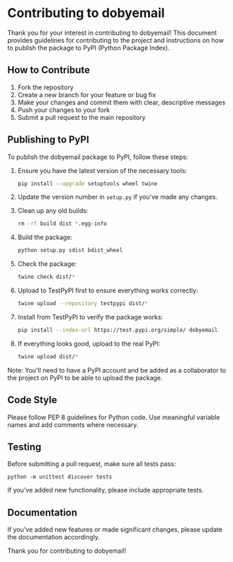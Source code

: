 # Contributing to dobyemail

Thank you for your interest in contributing to dobyemail! This document provides guidelines for contributing to the project and instructions on how to publish the package to PyPI (Python Package Index).

## How to Contribute

1. Fork the repository
2. Create a new branch for your feature or bug fix
3. Make your changes and commit them with clear, descriptive messages
4. Push your changes to your fork
5. Submit a pull request to the main repository

## Publishing to PyPI

To publish the dobyemail package to PyPI, follow these steps:

1. Ensure you have the latest version of the necessary tools:
   ```bash
   pip install --upgrade setuptools wheel twine
   ```

2. Update the version number in `setup.py` if you've made any changes.

3. Clean up any old builds:
   ```bash
   rm -rf build dist *.egg-info
   ```

4. Build the package:
   ```bash
   python setup.py sdist bdist_wheel
   ```

5. Check the package:
   ```bash
   twine check dist/*
   ```

6. Upload to TestPyPI first to ensure everything works correctly:
   ```bash
   twine upload --repository testpypi dist/*
   ```

7. Install from TestPyPI to verify the package works:
   ```bash
   pip install --index-url https://test.pypi.org/simple/ dobyemail
   ```

8. If everything looks good, upload to the real PyPI:
   ```bash
   twine upload dist/*
   ```

Note: You'll need to have a PyPI account and be added as a collaborator to the project on PyPI to be able to upload the package.

## Code Style

Please follow PEP 8 guidelines for Python code. Use meaningful variable names and add comments where necessary.

## Testing

Before submitting a pull request, make sure all tests pass:

```
python -m unittest discover tests
```

If you've added new functionality, please include appropriate tests.

## Documentation

If you've added new features or made significant changes, please update the documentation accordingly.

Thank you for contributing to dobyemail!
